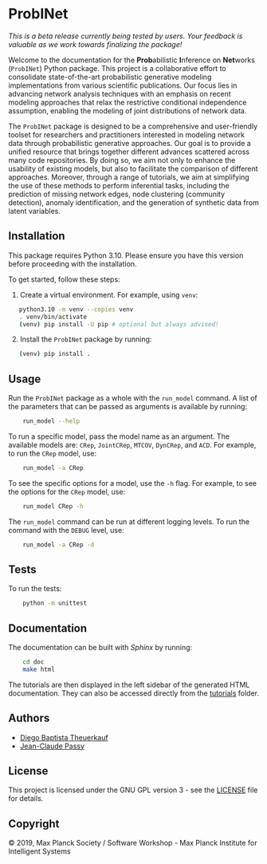 # ProbINet

*This is a beta release currently being tested by users. Your feedback is valuable as we work 
towards finalizing the package!*

Welcome to the documentation for the **Prob**abilistic **I**nference on **Net**works 
(``ProbINet``) Python 
package. This project is a
collaborative effort to consolidate state-of-the-art probabilistic generative modeling implementations from various
scientific publications. Our focus lies in advancing network analysis techniques with an emphasis on recent modeling
approaches that relax the restrictive conditional independence assumption, enabling the modeling of joint 
distributions of network data.  

The ``ProbINet`` package is designed to be a comprehensive and user-friendly toolset for 
researchers and practitioners 
interested in modeling network data through probabilistic generative approaches. Our goal is to provide a 
unified resource that brings together different advances scattered across many code repositories. 
By doing so, we aim not only to enhance the usability of existing models, but also to facilitate the comparison 
of different approaches. Moreover, through a range of tutorials, we aim at simplifying the use of these methods 
to perform inferential tasks, including the prediction of missing network edges, node clustering (community detection), 
anomaly identification, and the generation of synthetic data from latent variables.

## Installation

This package requires Python 3.10. Please ensure you have this version before proceeding with the installation.

To get started, follow these steps:

1. Create a virtual environment. For example, using ``venv``:

```bash
   python3.10 -m venv --copies venv
   . venv/bin/activate
   (venv) pip install -U pip # optional but always advised!
```

2. Install the ``ProbINet`` package by running:

```bash
   (venv) pip install .
```

## Usage

Run the ``ProbINet`` package as a whole with the `run_model` command. A list of the parameters that can be passed as arguments is available by running:

```bash
    run_model --help
```

To run a specific model, pass the model name as an argument. The available models are: `CRep`, `JointCRep`, `MTCOV`, `DynCRep`, and `ACD`. For example, to run the `CRep` model, use: 

```bash
    run_model -a CRep
```

To see the specific options for a model, use the `-h` flag. For example, to see the options for the `CRep` model, use:  

```bash 
    run_model CRep -h 
```

The `run_model` command can be run at different logging levels. To run the command with the `DEBUG` level, use:

```bash
    run_model -a CRep -d
```

## Tests

To run the tests:

```bash
    python -m unittest
```

## Documentation

The documentation can be built with *Sphinx* by running:

```bash
    cd doc
    make html
```

The tutorials are then displayed in the left sidebar of the generated HTML documentation. They 
can also be accessed directly from the [tutorials](doc/source/tutorials) folder.

## Authors

- [Diego Baptista Theuerkauf](https://github.com/diegoabt)
- [Jean-Claude Passy](jean-claude.passy@tuebignen.mpg.de)


## License

This project is licensed under the GNU GPL version 3 - see the [LICENSE](LICENSE.md) file for 
details.


## Copyright

© 2019, Max Planck Society / Software Workshop - Max Planck Institute for Intelligent Systems
